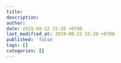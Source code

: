 ```yaml
---
title:
description:
author:
date: 2019-08-22 15:20 +0700
last_modified_at: 2019-08-22 15:20 +0700
published: 'false'
tags: []
categories: []
---
```

